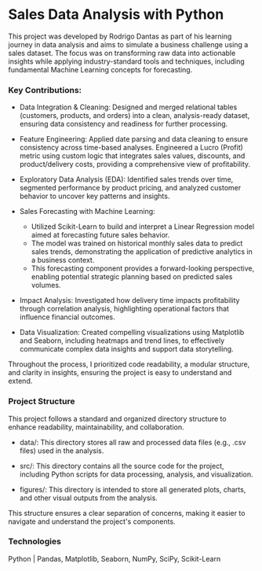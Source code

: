 # Sales Data Analysis with Python
This project was developed by Rodrigo Dantas as part of his learning journey in data analysis and aims to simulate a business challenge using a sales dataset. The focus was on transforming raw data into actionable insights while applying industry-standard tools and techniques, including fundamental Machine Learning concepts for forecasting.

### Key Contributions:

- Data Integration & Cleaning: Designed and merged relational tables (customers, products, and orders) into a clean, analysis-ready dataset, ensuring data consistency and readiness for further processing.

- Feature Engineering: Applied date parsing and data cleaning to ensure consistency across time-based analyses. Engineered a Lucro (Profit) metric using custom logic that integrates sales values, discounts, and product/delivery costs, providing a comprehensive view of profitability.

- Exploratory Data Analysis (EDA): Identified sales trends over time, segmented performance by product pricing, and analyzed customer behavior to uncover key patterns and insights.

- Sales Forecasting with Machine Learning:
    - Utilized Scikit-Learn to build and interpret a Linear Regression model aimed at forecasting future sales behavior.
    - The model was trained on historical monthly sales data to predict sales trends, demonstrating the application of predictive analytics in a business context.
    - This forecasting component provides a forward-looking perspective, enabling potential strategic planning based on predicted sales volumes.

- Impact Analysis: Investigated how delivery time impacts profitability through correlation analysis, highlighting operational factors that influence financial outcomes.

- Data Visualization: Created compelling visualizations using Matplotlib and Seaborn, including heatmaps and trend lines, to effectively communicate complex data insights and support data storytelling.

Throughout the process, I prioritized code readability, a modular structure, and clarity in insights, ensuring the project is easy to understand and extend.

### Project Structure
This project follows a standard and organized directory structure to enhance readability, maintainability, and collaboration.

- data/: This directory stores all raw and processed data files (e.g., .csv files) used in the analysis.

- src/: This directory contains all the source code for the project, including Python scripts for data processing, analysis, and visualization.

- figures/: This directory is intended to store all generated plots, charts, and other visual outputs from the analysis.

This structure ensures a clear separation of concerns, making it easier to navigate and understand the project's components.

### Technologies
Python | Pandas, Matplotlib, Seaborn, NumPy, SciPy, Scikit-Learn